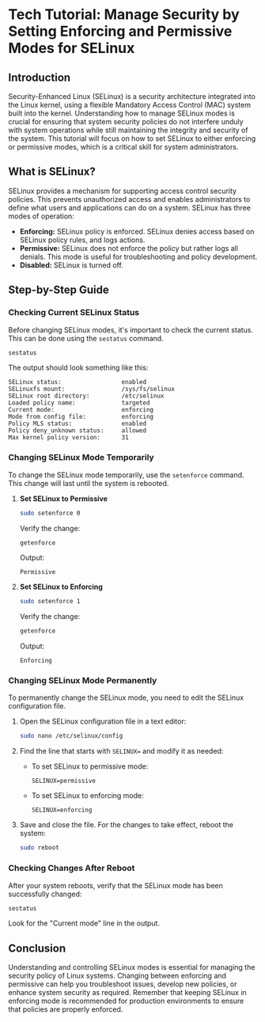 # Tech Tutorial: Manage Security by Setting Enforcing and Permissive Modes for SELinux

## Introduction

Security-Enhanced Linux (SELinux) is a security architecture integrated into the Linux kernel, using a flexible Mandatory Access Control (MAC) system built into the kernel. Understanding how to manage SELinux modes is crucial for ensuring that system security policies do not interfere unduly with system operations while still maintaining the integrity and security of the system. This tutorial will focus on how to set SELinux to either enforcing or permissive modes, which is a critical skill for system administrators.

## What is SELinux?

SELinux provides a mechanism for supporting access control security policies. This prevents unauthorized access and enables administrators to define what users and applications can do on a system. SELinux has three modes of operation:

- **Enforcing:** SELinux policy is enforced. SELinux denies access based on SELinux policy rules, and logs actions.
- **Permissive:** SELinux does not enforce the policy but rather logs all denials. This mode is useful for troubleshooting and policy development.
- **Disabled:** SELinux is turned off.

## Step-by-Step Guide

### Checking Current SELinux Status

Before changing SELinux modes, it's important to check the current status. This can be done using the `sestatus` command.

```bash
sestatus
```

The output should look something like this:

```
SELinux status:                 enabled
SELinuxfs mount:                /sys/fs/selinux
SELinux root directory:         /etc/selinux
Loaded policy name:             targeted
Current mode:                   enforcing
Mode from config file:          enforcing
Policy MLS status:              enabled
Policy deny_unknown status:     allowed
Max kernel policy version:      31
```

### Changing SELinux Mode Temporarily

To change the SELinux mode temporarily, use the `setenforce` command. This change will last until the system is rebooted.

1. **Set SELinux to Permissive**

   ```bash
   sudo setenforce 0
   ```

   Verify the change:

   ```bash
   getenforce
   ```
   Output:
   ```
   Permissive
   ```

2. **Set SELinux to Enforcing**

   ```bash
   sudo setenforce 1
   ```

   Verify the change:

   ```bash
   getenforce
   ```
   Output:
   ```
   Enforcing
   ```

### Changing SELinux Mode Permanently

To permanently change the SELinux mode, you need to edit the SELinux configuration file.

1. Open the SELinux configuration file in a text editor:

   ```bash
   sudo nano /etc/selinux/config
   ```

2. Find the line that starts with `SELINUX=` and modify it as needed:

   - To set SELinux to permissive mode:
     ```
     SELINUX=permissive
     ```
   - To set SELinux to enforcing mode:
     ```
     SELINUX=enforcing
     ```

3. Save and close the file. For the changes to take effect, reboot the system:

   ```bash
   sudo reboot
   ```

### Checking Changes After Reboot

After your system reboots, verify that the SELinux mode has been successfully changed:

```bash
sestatus
```

Look for the "Current mode" line in the output.

## Conclusion

Understanding and controlling SELinux modes is essential for managing the security policy of Linux systems. Changing between enforcing and permissive can help you troubleshoot issues, develop new policies, or enhance system security as required. Remember that keeping SELinux in enforcing mode is recommended for production environments to ensure that policies are properly enforced.
